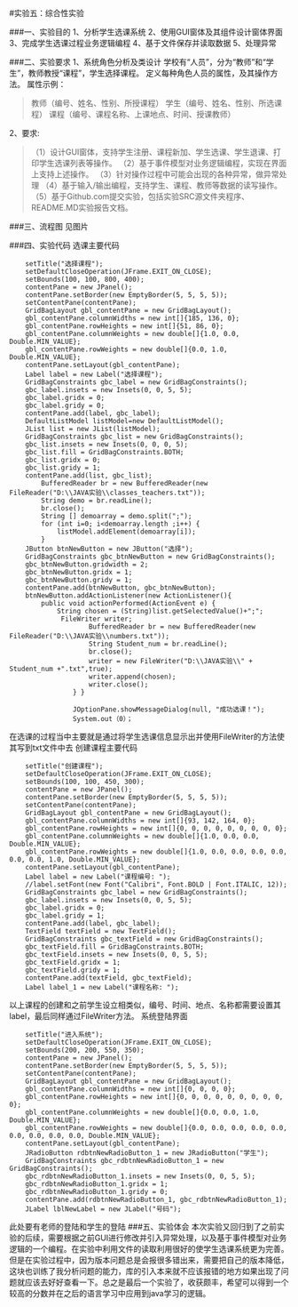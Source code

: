 #实验五：综合性实验

###一、实验目的
1、分析学生选课系统
2、使用GUI窗体及其组件设计窗体界面
3、完成学生选课过程业务逻辑编程
4、基于文件保存并读取数据
5、处理异常

###二、实验要求
1、系统角色分析及类设计
学校有“人员”，分为“教师”和“学生”，教师教授“课程”，学生选择课程。
定义每种角色人员的属性，及其操作方法。
属性示例：
>教师（编号、姓名、性别、所授课程）
学生（编号、姓名、性别、所选课程）
课程（编号、课程名称、上课地点、时间、授课教师）

2、要求:
>（1）设计GUI窗体，支持学生注册、课程新加、学生选课、学生退课、打印学生选课列表等操作。
（2）基于事件模型对业务逻辑编程，实现在界面上支持上述操作。
（3）针对操作过程中可能会出现的各种异常，做异常处理
（4）基于输入/输出编程，支持学生、课程、教师等数据的读写操作。
（5）基于Github.com提交实验，包括实验SRC源文件夹程序、README.MD实验报告文档。

###三、流程图
见图片

###四、实验代码
选课主要代码

		setTitle("选择课程");
		setDefaultCloseOperation(JFrame.EXIT_ON_CLOSE);
		setBounds(100, 100, 800, 400);
		contentPane = new JPanel();
		contentPane.setBorder(new EmptyBorder(5, 5, 5, 5));
		setContentPane(contentPane);
		GridBagLayout gbl_contentPane = new GridBagLayout();
		gbl_contentPane.columnWidths = new int[]{185, 136, 0};
		gbl_contentPane.rowHeights = new int[]{51, 86, 0};
		gbl_contentPane.columnWeights = new double[]{1.0, 0.0, Double.MIN_VALUE};
		gbl_contentPane.rowWeights = new double[]{0.0, 1.0, Double.MIN_VALUE};
		contentPane.setLayout(gbl_contentPane);		
		Label label = new Label("选择课程");
		GridBagConstraints gbc_label = new GridBagConstraints();
		gbc_label.insets = new Insets(0, 0, 5, 5);
		gbc_label.gridx = 0;
		gbc_label.gridy = 0;
		contentPane.add(label, gbc_label);		
		DefaultListModel listModel=new DefaultListModel(); 
		JList list = new JList(listModel); 
		GridBagConstraints gbc_list = new GridBagConstraints();
		gbc_list.insets = new Insets(0, 0, 0, 5);
		gbc_list.fill = GridBagConstraints.BOTH;
		gbc_list.gridx = 0; 
		gbc_list.gridy = 1;
		contentPane.add(list, gbc_list);
            BufferedReader br = new BufferedReader(new FileReader("D:\\JAVA实验\\classes_teachers.txt"));
            String demo = br.readLine();
            br.close();
            String [] demoarray = demo.split(";"); 
            for (int i=0; i<demoarray.length ;i++) {
        		listModel.addElement(demoarray[i]); 
            }
		JButton btnNewButton = new JButton("选择");
		GridBagConstraints gbc_btnNewButton = new GridBagConstraints();
		gbc_btnNewButton.gridwidth = 2;
		gbc_btnNewButton.gridx = 1;
		gbc_btnNewButton.gridy = 1;
		contentPane.add(btnNewButton, gbc_btnNewButton);
		btnNewButton.addActionListener(new ActionListener(){
			public void actionPerformed(ActionEvent e) {
				String chosen = (String)list.getSelectedValue()+";"; 
				 FileWriter writer; 
			        	BufferedReader br = new BufferedReader(new FileReader("D:\\JAVA实验\\numbers.txt"));
			            String Student_num = br.readLine();
			            br.close();
			            writer = new FileWriter("D:\\JAVA实验\\" + Student_num +".txt",true);		            
			            writer.append(chosen); 
			            writer.close();
			        } }
			        
					JOptionPane.showMessageDialog(null, "成功选课！"); 
				    System.out（0）；

在选课的过程当中主要就是通过将学生选课信息显示出并使用FileWriter的方法使其写到txt文件中去
创建课程主要代码

		setTitle("创建课程");
		setDefaultCloseOperation(JFrame.EXIT_ON_CLOSE);
		setBounds(100, 100, 450, 300);
		contentPane = new JPanel();
		contentPane.setBorder(new EmptyBorder(5, 5, 5, 5));
		setContentPane(contentPane);
		GridBagLayout gbl_contentPane = new GridBagLayout();
		gbl_contentPane.columnWidths = new int[]{93, 142, 164, 0};
		gbl_contentPane.rowHeights = new int[]{0, 0, 0, 0, 0, 0, 0, 0, 0};
		gbl_contentPane.columnWeights = new double[]{1.0, 0.0, 0.0, Double.MIN_VALUE};
		gbl_contentPane.rowWeights = new double[]{1.0, 0.0, 0.0, 0.0, 0.0, 0.0, 0.0, 1.0, Double.MIN_VALUE};
		contentPane.setLayout(gbl_contentPane);		
		Label label = new Label("课程编号: ");
		//label.setFont(new Font("Calibri", Font.BOLD | Font.ITALIC, 12));
		GridBagConstraints gbc_label = new GridBagConstraints();
		gbc_label.insets = new Insets(0, 0, 5, 5);
		gbc_label.gridx = 0;
		gbc_label.gridy = 1;
		contentPane.add(label, gbc_label);
		TextField textField = new TextField();
		GridBagConstraints gbc_textField = new GridBagConstraints();
		gbc_textField.fill = GridBagConstraints.BOTH;
		gbc_textField.insets = new Insets(0, 0, 5, 5);
		gbc_textField.gridx = 1;
		gbc_textField.gridy = 1;
		contentPane.add(textField, gbc_textField);
		Label label_1 = new Label("课程名称: ");

以上课程的创建和之前学生设立相类似，编号、时间、地点、名称都需要设置其label，最后同样通过FileWriter方法。
系统登陆界面

		setTitle("进入系统");
		setDefaultCloseOperation(JFrame.EXIT_ON_CLOSE);
		setBounds(200, 200, 550, 350);
		contentPane = new JPanel();
		contentPane.setBorder(new EmptyBorder(5, 5, 5, 5));
		setContentPane(contentPane);
		GridBagLayout gbl_contentPane = new GridBagLayout();
		gbl_contentPane.columnWidths = new int[]{0, 0, 0, 0};
		gbl_contentPane.rowHeights = new int[]{0, 0, 0, 0, 0, 0, 0, 0, 0, 0};
		gbl_contentPane.columnWeights = new double[]{0.0, 0.0, 1.0, Double.MIN_VALUE};
		gbl_contentPane.rowWeights = new double[]{0.0, 0.0, 0.0, 0.0, 0.0, 0.0, 0.0, 0.0, 0.0, Double.MIN_VALUE};
		contentPane.setLayout(gbl_contentPane);	
		JRadioButton rdbtnNewRadioButton_1 = new JRadioButton("学生");
		GridBagConstraints gbc_rdbtnNewRadioButton_1 = new GridBagConstraints();
		gbc_rdbtnNewRadioButton_1.insets = new Insets(0, 0, 5, 5);
		gbc_rdbtnNewRadioButton_1.gridx = 1;
		gbc_rdbtnNewRadioButton_1.gridy = 0;
		contentPane.add(rdbtnNewRadioButton_1, gbc_rdbtnNewRadioButton_1);			  
		JLabel lblNewLabel = new JLabel("号码");
此处要有老师的登陆和学生的登陆
###五、实验体会
本次实验又回归到了之前实验的后续，需要根据之前GUI进行修改并引入异常处理，以及基于事件模型对业务逻辑的一个编程。在实验中利用文件的读取利用很好的使学生选课系统更为完善。但是在实验过程中，因为版本问题总是会报很多错出来，需要把自己的版本降低，这块也训练了我分析问题的能力，库的引入本来就不应该报错的地方如果出现了问题就应该去好好查看一下。总之是最后一个实验了，收获颇丰，希望可以得到一个较高的分数并在之后的语言学习中应用到java学习的逻辑。
